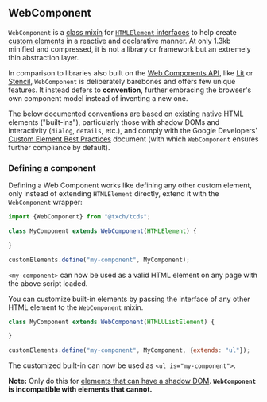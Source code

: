 ## WebComponent
`WebComponent` is a [class mixin](https://justinfagnani.com/2015/12/21/real-mixins-with-javascript-classes/) for [`HTMLElement` interfaces](https://developer.mozilla.org/en-US/docs/Web/API/HTMLElement) to help create [custom elements](https://developer.mozilla.org/en-US/docs/Web/Web_Components/Using_custom_elements) in a reactive and declarative manner. At only 1.3kb minified and compressed, it is not a library or framework but an extremely thin abstraction layer.

In comparison to libraries also built on the [Web Components API](https://developer.mozilla.org/en-US/docs/Web/Web_Components), like [Lit](https://lit.dev/) or [Stencil](https://stenciljs.com/), `WebComponent` is deliberately barebones and offers few unique features. It instead defers to **convention**, further embracing the browser's own component model instead of inventing a new one.

The below documented conventions are based on existing native HTML elements ("built-ins"), particularly those with shadow DOMs and interactivity (`dialog`, `details`, etc.), and comply with the Google Developers' [Custom Element Best Practices](https://web.dev/custom-elements-best-practices/) document (with which `WebComponent` ensures further compliance by default).

### Defining a component
Defining a Web Component works like defining any other custom element, only instead of extending `HTMLElement` directly, extend it with the `WebComponent` wrapper:

```js
import {WebComponent} from "@txch/tcds";

class MyComponent extends WebComponent(HTMLElement) {

}

customElements.define("my-component", MyComponent);
```

`<my-component>` can now be used as a valid HTML element on any page with the above script loaded.

You can customize built-in elements by passing the interface of any other HTML element to the `WebComponent` mixin.

```js
class MyComponent extends WebComponent(HTMLUListElement) {

}

customElements.define("my-component", MyComponent, {extends: "ul"});
```

The customized built-in can now be used as `<ul is="my-component">`.

**Note:** Only do this for [elements that can have a shadow DOM](https://developer.mozilla.org/en-US/docs/Web/API/Element/attachShadow#elements_you_can_attach_a_shadow_to). **`WebComponent` is incompatible with elements that cannot.**
